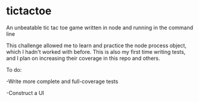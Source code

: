 # tictactoe
An unbeatable tic tac toe game written in node and running in the command line

This challenge allowed me to learn and practice the node process object, which I hadn't worked with before. This is also my first time writing tests, and I plan on increasing their coverage in this repo and others.

To do:

-Write more complete and full-coverage tests

-Construct a UI
